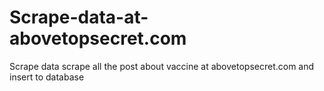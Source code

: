 # Scrape-data-at-abovetopsecret.com
Scrape data
scrape all the post about vaccine at abovetopsecret.com and insert to database
